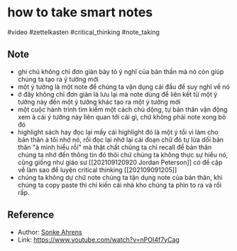 # how to take smart notes

#video #zettelkasten #critical_thinking #note_taking

## Note

- ghi chú không chỉ đơn giản bày tỏ ý nghĩ của bản thần mà nó còn giúp chúng ta tạo ra ý tưởng mới
- một ý tưởng là một note để chúng ta vận dụng cái đầu để suy nghĩ về nó
- ở đây không chỉ đơn giản là lưu lại mà note dùng để liên kết từ một ý tưởng này đến một ý tưởng khác tạo ra một ý tưởng mới
- một cuộc hành trình tìm kiếm một cách chủ dộng, tự bản thân vận động xem à cái ý tưởng này liên quan tới cái gì, chứ không phải note xong bỏ đó
- highlight sách hay đọc lại mấy cái highlight đó là một ý tồi vì làm cho bản thân à tôi nhớ nó, rồi đọc lại nhớ lại cái đoạn chữ đó tự lừa dối bản thân "à mình hiểu rồi" mà thật chất chúng ta chỉ recall để bản thân chúng ta nhớ đến thông tin đó thôi chứ chúng ta không thực sự hiểu nó, cũng giống như giáo sư [[202109120920 Jordan Peterson]] có đề cập về làm sao để luyện critical thinking [[202109091205]]
- chúng ta không dự chữ note chúng ta tận dụng note của bản thân, khi chúng ta copy paste thì chỉ kiến cái nhà kho chúng ta phìn to ra và rối rấp.

## Reference

-   Author: [Sonke Ahrens](202109121112.md)
-   Link: https://www.youtube.com/watch?v=nPOI4f7yCag
